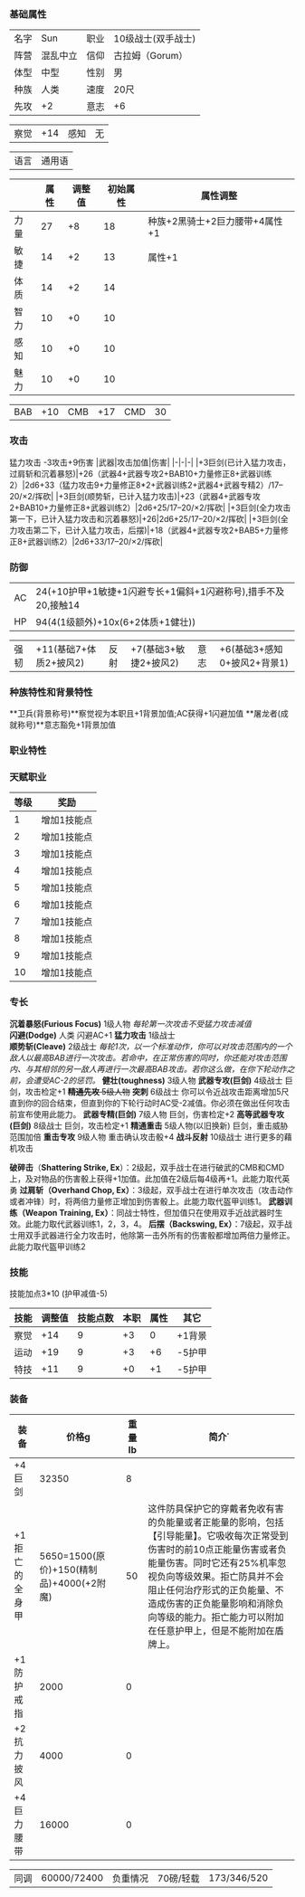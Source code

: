 






### 基础属性 ###
<table>
    <tr>
        <td>名字</td>
        <td>Sun</td>
        <td>职业</td>
        <td>10级战士(双手战士)</td>
    </tr>
    <tr>
        <td>阵营</td>
        <td>混乱中立</td>
        <td>信仰</td>
        <td>古拉姆（Gorum）</td>
    </tr>
    <tr>
        <td>体型</td>
        <td>中型</td>
        <td>性别</td>       
        <td>男</td>
    </tr>
    <tr>
        <td>种族</td>
        <td>人类</td>
        <td>速度</td>
        <td>20尺</td>
    </tr>
    <tr>
        <td>先攻</td>
        <td>+2</td>
        <td>意志</td>
        <td>+6</td>
    </tr>
</table>
<table>
    <tr>
        <td>察觉</td>
        <td>+14</td>
        <td>感知</td>
        <td>无</td>
    </tr>
</table>
<table>
    <tr>
        <td>语言</td>
        <td>通用语</td>
    </tr>
</table>

||属性|调整值|初始属性|属性调整|
|-|-|-|-|-|
|力量|27|+8|18|种族+2黑骑士+2巨力腰带+4属性+1|
|敏捷|14|+2|13|属性+1|
|体质|14|+2|14|
|智力|10|+0|10|
|感知|10|+0|10|
|魅力|10|+0|10|
<table>
    <tr>
        <td>BAB</td>
        <td>+10</td>
        <td>CMB</td>
        <td>+17</td>
        <td>CMD</td>
        <td>30</td>
    </tr>
</table>

### 攻击 ###
猛力攻击 -3攻击+9伤害
|武器|攻击加值|伤害|
|-|-|-|
|+3巨剑(已计入猛力攻击，过肩斩和沉着暴怒)|+26（武器4+武器专攻2+BAB10+力量修正8+武器训练2）|2d6+33（猛力攻击9+力量修正8*2+武器训练2+武器4+武器专精2）/17–20/×2/挥砍|
|+3巨剑(顺势斩，已计入猛力攻击)|+23（武器4+武器专攻2+BAB10+力量修正8+武器训练2）|2d6+25/17–20/×2/挥砍|
|+3巨剑(全力攻击第一下，已计入猛力攻击和沉着暴怒)|+26|2d6+25/17–20/×2/挥砍|
|+3巨剑(全力攻击第二下，已计入猛力攻击，后摆)|+18（武器4+武器专攻2+BAB5+力量修正8+武器训练2）|2d6+33/17–20/×2/挥砍|

### 防御 ###  
<table>
    <tr>
        <td>AC</td>
        <td>24(+10护甲+1敏捷+1闪避专长+1偏斜+1闪避称号),措手不及20,接触14</td>
    </tr>
    <tr>
        <td>HP</td>
        <td>94(4(1级额外)+10x(6+2体质+1健壮))</td>
    </tr>
</table>
<table>
    <tr>
        <td>强韧</td>
        <td>+11(基础7+体质2+披风2)</td>
        <td>反射</td>
        <td>+7(基础3+敏捷2+披风2)</td>
        <td>意志</td>
        <td>+6(基础3+感知0+披风2+背景1)</td>
    </tr>
</table>

### 种族特性和背景特性 ###  
**卫兵(背景称号)**察觉视为本职且+1背景加值;AC获得+1闪避加值
**屠龙者(成就称号)**意志豁免+1背景加值

### 职业特性 ###

### 天赋职业
| 等级         | 奖励          |
| --- | ------------------ |
| 1 | 增加1技能点 |
| 2 | 增加1技能点 |
| 3 | 增加1技能点 |
| 4 | 增加1技能点 |
| 5 | 增加1技能点 |
| 6 | 增加1技能点 |
| 7 | 增加1技能点 |
| 8 | 增加1技能点 |
| 9 | 增加1技能点 |
| 10 | 增加1技能点 |

### 专长 ###
**沉着暴怒(Furious Focus)**  1级人物 *每轮第一次攻击不受猛力攻击减值*  
**闪避(Dodge)** 人类 闪避AC+1
**猛力攻击** 1级战士  
**顺势斩(Cleave)**  2级战士 *每轮1次，以一个标准动作，你可以对攻击范围内的一个敌人以最高BAB进行一次攻击。若命中，在正常伤害的同时，你还能对攻击范围内、与其相邻的另一敌人再进行一次最高BAB攻击。若你这么做，在你下轮动作之前，会遭受AC-2的惩罚。*
**健壮(toughness)** 3级人物
**武器专攻(巨剑)** 4级战士 巨剑，攻击检定+1
~~**精通先攻** 5级人物~~
**突刺** 6级战士 你可以令近战攻击距离增加5尺直到你的回合结束，但直到你的下轮行动时AC受-2减值。你必须在做出任何攻击前宣布使用此能力。
**武器专精(巨剑)** 7级人物 巨剑，伤害检定+2
**高等武器专攻(巨剑)** 8级战士 巨剑，攻击检定+1
**精通重击** 5级人物(以旧换新) 巨剑，重击威胁范围加倍
**重击专攻** 9级人物 重击确认攻击骰+4
**战斗反射** 10级战士 进行更多的藉机攻击


**破碎击**（****Shattering Strike, Ex****）：2级起，双手战士在进行破武的CMB和CMD上，及对物品的伤害骰上获得+1加值。此加值在2级后每4级再+1。此能力取代英勇
**过肩斩（****Overhand Chop, Ex****）**：3级起，双手战士在进行单次攻击（攻击动作或者冲锋）时，将两倍力量修正增加到伤害骰上。此能力取代盔甲训练1。
**武器训练（****Weapon Training, Ex****）**：同战士特性，但加值只在使用双手近战武器时生效。此能力取代武器训练1，2，3，4。
**后摆（****Backswing, Ex****）**：7级起，双手战士用双手武器进行全力攻击时，他除第一击外所有的伤害骰都增加两倍力量修正。此能力取代盔甲训练2


### 技能 ###
技能加点3*10 (护甲减值-5)

|技能|调整值|技能点数|本职|属性|其它|
|-|-|-|-|-|-|
|察觉|+14|9|+3|0|+1背景|
|运动|+19|9|+3|+6|-5护甲|
|特技|+11|9|+0|+1|-5护甲|

### 装备 ###
|装备|价格g|重量lb|简介˙
|-|-|-|-|
|+4巨剑|32350|8|
|+1拒亡的全身甲|5650=1500(原价)+150(精制品)+4000(+2附魔)|50|这件防具保护它的穿戴者免收有害的负能量或者正能量的影响，包括【引导能量】。它吸收每次正常受到伤害时的前10点正能量伤害或者负能量伤害。同时它还有25%机率忽视负向等级效果。拒亡防具并不会阻止任何治疗形式的正负能量、不造成伤害的正负能量影响和消除负向等级的能力。拒亡能力可以附加在任意护甲上，但是不能附加在盾牌上。
|+1防护戒指|2000|0|
|+2抗力披风|4000|0|
|+4巨力腰带|16000|0|

<table>
    <tr>
        <td>同调</td>      
        <td>60000/72400</td>
        <td>负重情况</td>
        <td>70磅/轻载</td>
        <td>173/346/520</td>
    </tr>
</table>